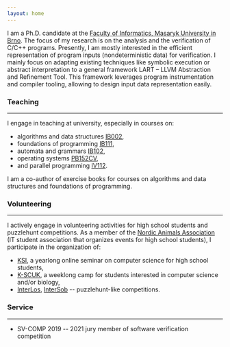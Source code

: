 ```yaml
---
layout: home
---
```


I am a Ph.D. candidate at the
[Faculty of Informatics, Masaryk University in Brno](https://www.fi.muni.cz/).
The focus of my research is on the analysis and the verification of C/C++ programs.
Presently, I am mostly interested in the efficient representation of program inputs (nondeterministic data) for verification.
I mainly focus on adapting existing techniques like symbolic execution or abstract interpretation to a general framework LART – LLVM Abstraction and Refinement Tool.
This framework leverages program instrumentation and compiler tooling, allowing to design input data representation easily.

### Teaching

---

I engage in teaching at university, especially in courses on:

- algorithms and data structures [IB002](https://is.muni.cz/predmet/fi/jaro2020/IB002?lang=en),
- foundations of programming [IB111](https://is.muni.cz/predmet/fi/podzim2020/IB111?lang=en),
- automata and grammars [IB102](https://is.muni.cz/predmet/fi/podzim2011/IB102?lang=en),
- operating systems [PB152CV](https://is.muni.cz/predmet/fi/jaro2021/PB152CV?lang=en),
- and parallel programming [IV112](https://is.muni.cz/predmet/fi/podzim2013/IV112?lang=en).

I am a co-author of exercise books for courses on algorithms and data structures and foundations of programming.

### Volunteering

---

I actively engage in volunteering activities for high school students and puzzlehunt competitions.
As a member of the [Nordic Animals Association](https://zverinec.fi.muni.cz/) (IT student association that organizes events for high school students), I participate in the organization of:

- [KSI](https://ksi.fi.muni.cz/), a yearlong online seminar on computer science for high school students,
- [K-SCUK](https://kscuk.fi.muni.cz/), a weeklong camp for students interested in computer science and/or biology,
- [InterLos](https://interlos.fi.muni.cz/), [InterSob](https://intersob.math.muni.cz/) -- puzzlehunt-like competitions.

### Service

---

- SV-COMP 2019 -- 2021 jury member of software verification competition
